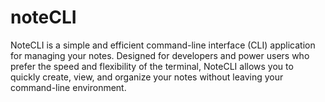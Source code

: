 # noteCLI

NoteCLI is a simple and efficient command-line interface (CLI) application for managing your notes. Designed for developers and power users who prefer the speed and flexibility of the terminal, NoteCLI allows you to quickly create, view, and organize your notes without leaving your command-line environment.
